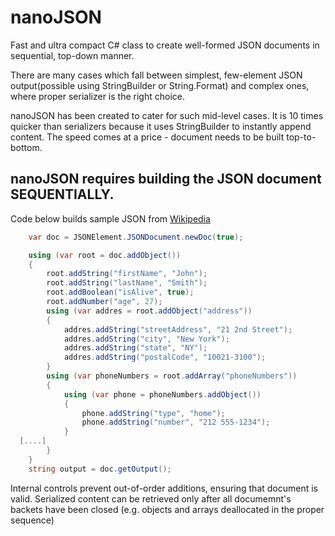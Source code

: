 # nanoJSON
Fast and ultra compact C# class to create well-formed JSON documents in sequential, top-down manner.

There are many cases which fall between simplest, few-element JSON output(possible using StringBuilder or String.Format) and complex ones, where proper serializer is the right choice.

nanoJSON has been created to cater for such mid-level cases. It is 10 times quicker than serializers because it uses StringBuilder to instantly append content. The speed comes at a price - document needs to be built top-to-bottom.

## nanoJSON requires building the JSON document SEQUENTIALLY.

Code below builds sample JSON from [Wikipedia](https://en.wikipedia.org/wiki/JSON)

```c#
    var doc = JSONElement.JSONDocument.newDoc(true);

    using (var root = doc.addObject())
    {
        root.addString("firstName", "John");
        root.addString("lastName", "Smith");
        root.addBoolean("isAlive", true);
        root.addNumber("age", 27);
        using (var addres = root.addObject("address"))
        {
            addres.addString("streetAddress", "21 2nd Street");
            addres.addString("city", "New York");
            addres.addString("state", "NY");
            addres.addString("postalCode", "10021-3100");
        }
        using (var phoneNumbers = root.addArray("phoneNumbers"))
        {
            using (var phone = phoneNumbers.addObject())
            {
                phone.addString("type", "home");
                phone.addString("number", "212 555-1234");
            }
  [....]           
        }        
    }
    string output = doc.getOutput();
  ```


Internal controls prevent out-of-order additions, ensuring that document is valid.
Serialized content can be retrieved only after all documemnt's backets have been closed (e.g. objects and arrays deallocated in the proper sequence)
